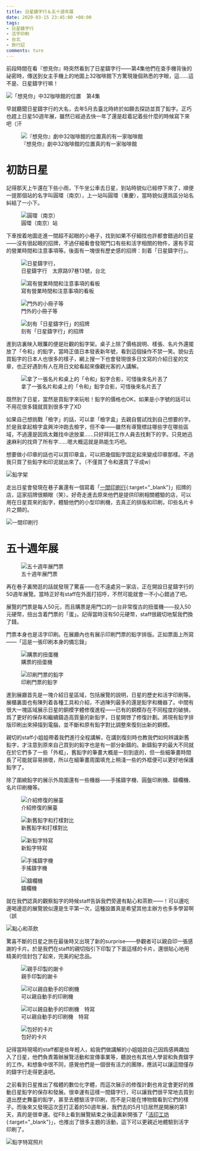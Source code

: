 ```yaml
---
title: 日星鑄字行＆五十週年展
date: 2020-03-15 23:45:00 +08:00
tags:
- 日星鑄字行
- 活字印刷
- 台北
- 旅行記
comments: ture
---
```


前段時間在看『想見你』時突然看到了日星鑄字行——第4集他們在查手機背後的祕密時，傳送到女主手機上的地圖上32咖啡館下方驚現幾個熟悉的字眼，這……這不是、日星鑄字行嘛！

![「想見你」中32咖啡館的位置　第4集](https://yae6tw.bn.files.1drv.com/y4meF_IiK-DVkEOmhBSZXDfSCud-oMQWfoPbmhk8ialZ0zCNDmNL5sUqUTAE_I41TcZ7W_qfGxjIZU4G5Pk6kdOETYwY0n6JiOtMApR9xpPrUnvAa0EVimYIArKdvrUm7gL0DqToqZYe_AGsF7NBhtzIVlTR4VIE9P10uUcDvfOpIP8tIYj-48tA0jQylRn-MFw0gPd03e9mw81hTTi4U4wxg?width=1920&height=1080&cropmode=none)


早就聽聞日星鑄字行的大名，去年5月去臺北時終於如願去探訪並買了鉛字。正巧也趕上日星50週年展，雖然已經過去快一年了還是趁着記着些什麼的時候寫下來吧（汗

<figure>
	<img src="https://tdlxdg.bn.files.1drv.com/y4mbzpnIfWD3lfWB_7HJpjTdJfAD6XpornLnFJmk-otsThTdOBrc6uCaw-7hVTiNrqhNsHpzTdC1ktEF-b2i-NgJp0OnOZIFFU3-YM6k3gk0z664isQySDNOUjFGLOh1zpARjPi2M5YqFV2yAM_P2O_bGK3GggQgnvtKp6g8Ec37NhWJNBOodFqGb60MHBZPLW92PG-lPv5ynZxqu8KL-MV4A?width=577&height=883&cropmode=none"  alt="『想見你』劇中32咖啡館的位置真的有一家咖啡館">
	<figcaption>『想見你』劇中32咖啡館的位置真的有一家咖啡館</figcaption>
</figure>

# 初訪日星

記得那天上午還在下些小雨，下午坐公車去日星，到站時貌似已經停下來了，順便一提那個站的名字叫圓環（南京），上一站叫圓環（重慶），當時貌似還爲區分站名糾結了一小下。

<figure>
	<img src="https://yke6tw.bn.files.1drv.com/y4mQhPTjL6zM_9yZnl1JAu6hk60DUgIbncnpiyiT65L8BPRE11_kjTXne2Wg1Z5Nffkw67scSSRr8QS7dgiORXd9qxojzGHIrF5MTeMbp8nXiScfuHkynMbns5NlnPnuoGo3Fsem2107qRT0KjtR_jPavr3bLWJNzzd4ZJx7STH2KumF3hrzWtzfDKoP78zSg-_h4ZBTU9cu6dcFUPbDWRwgg?width=1178&height=884&cropmode=none"  alt="圓環（南京）">
	<figcaption>圓環（南京）站</figcaption>
</figure>

下車按着地圖走進一間超不起眼的小巷子，找到如果不仔細找也許都會錯過的日星——沒有很起眼的招牌，不過仔細看會發現門口有些和活字相關的物件，還有手寫的營業時間和注意事項等。後面有一塊很有歷史感的招牌：刻着「日星鑄字行」。

<figure>
	<img src="https://z6ezow.bn.files.1drv.com/y4mOc39OruKkprQ4QbNSO_9QgCmH7ngIlBVFHp8EbFPKZP8R9SMZfcMIjf4ElWW31XN7wTajkq5aAGetNmSUugJdkjpLCPfBlG3F1Jxr9tM9_PhezKlE5cCRRjoiPCHclopIBzgmund5hItF6z1IPnXe2Q4BB8z1teW0ZcFRXIkAhXHM3E2e3_k7xhUJoZmqaKbpuJ2Ziae8Z-7GbdppjdylQ?width=1324&height=883&cropmode=none"  alt="日星鑄字行，">
	<figcaption>日星鑄字行　太原路97巷13號，台北</figcaption>
</figure>

<figure>
	<img src="https://bqe6tw.bn.files.1drv.com/y4mTtNMFxqKkfAKi3QbbwXAuZSbiE2uwzXabEiqkxi0EF7H9wMf3UKxZes2YJxxY5vdEQu6wzE3aHoTq6FynlkKYjoIChsz2qRuF1_V9O8lcxqqBAKWTxYI1ZurowHpQUSXqjq5StpPZhShHwVxlMQIo17DM-koX76JU8GW4xl4LGWobVziTH7eSIa7KYMR_LkiwCXEwDFz9_JpnONbeny7pQ?width=1324&height=883&cropmode=none"  alt="寫有營業時間和注意事項的看板">
	<figcaption>寫有營業時間和注意事項的看板</figcaption>
</figure>

<figure>
	<img src="https://b6e6tw.bn.files.1drv.com/y4mViTGw4axegHF-wZDmKomVWky8Nf8lHEPt3hR9EhqFvaKgm6G3pykPSdUuSxXFpWlcNJrkckBjeTfZZec2EmSdBb26iiHJtS0zj4aPmqdRyjOzVNYIZjcx_jaH2jQf9qdfPQi_FjAL1nJLvLeqIHW20ANeP3NO3ZORgXHNvgOwjfXqffCU0sEA3J-fzM4peFX_1Bw5l6MS407Nqt6tfrdNw?width=1324&height=883&cropmode=none"  alt="門外的小冊子等">
	<figcaption>門外的小冊子等</figcaption>
</figure>

<figure>
	<img src="https://zqezow.bn.files.1drv.com/y4mJhdB27TJw61kawBvWzfT9hQN4R8G6FLC6Qrc9tCjXv5Rs6DSabYmcmRz1_depumeFyuGZxT6jg0lry2NnG2QM-mZdkin88yR553NEmRLvyBDpp2GfGIk7yufreEKQaioOmg2gx5eojS58b-jloaW9LCxjPxck758t5m1uOOU6UpoXKnh7B0n_cjrqsSffq-WNgmz-em-QIlZHCqk8sr_Wg?width=1324&height=883&cropmode=none"  alt="刻有「日星鑄字行」的招牌">
	<figcaption>刻有「日星鑄字行」的招牌</figcaption>
</figure>

進到店裏映入眼簾的便是壯觀的鉛字架。桌子上除了價格說明、樣張、名片外還擺放了「令和」的鉛字，當時正值日本發表新年號，看到這個操作不禁一笑。貌似去買鉛字的日本人也很多的樣子，網上搜一下也會發現很多日文寫的介紹日星的文章，也正好遇到有人在用日文給看起來像觀光客的人講解。

<figure>
	<img src="https://zaezow.bn.files.1drv.com/y4mECgc8hqz9Ooq9NgyV2IM8ZaFcwS8Jy4FBeWhFdeSJq9ELeKM08CfbQMeQYSlg1hsxUHfFXR-F0EU9ho7leeiKV0c1vjhupjDz5h7dpv_HOMaALxnNkJFbrMWMDG5ZzTp8XjpigMy6xlCm2A9cw9sSM98qce6kDIGoLZ7lgq6n_jORY0Fm5J2L7-9OuGHsywa9ZkikJ1SQe8NhN6zAUMCuw?width=662&height=883&cropmode=none"  alt="拿了一張名片和桌上的「令和」鉛字合影，可惜後來名片丟了">
	<figcaption>拿了一張名片和桌上的「令和」鉛字合影，可惜後來名片丟了</figcaption>
</figure>

既然到了日星，當然是買鉛字來玩啦！鉛字的價格也OK，如果是小字號的話可以不用花很多錢就買到很多字了XD

如果自己想挑戰「檢字」的話，可以拿「檢字盒」去親自嘗試找到自己想要的字。於是我拿起檢字盒興沖沖跑去檢字，但不幸——雖然有導覽標註哪些字在哪些區域，不過還是因爲太難找中途放棄……只好拜託工作人員去找剩下的字。只見她迅速麻利的找齊了所有字……嗯大概這就是熟能生巧吧。

想要做小印章的話也可以買印章盒，可以把幾個鉛字固定起來變成印章那樣。不過我只買了些鉛字和印泥就出來了。（不僅買了令和還買了平成w）


![鉛字架](https://yqezow.bn.files.1drv.com/y4mawuvO1bdQ6GK7jGyZ5jXiEL0DLEyyI_ln_4ATtGjeEIAtYEoa7M75TjrhLB0-nOLfZ00hHc92NsoMvwG7lhFqpFu0BO377iDvzEaD3RvhbNExBugAFLtwUEeK6jMC5AizsZ5Lvi9risE12-1FsVWxrql4nKn6z1KtCS-pKE9VcOitFC1enjlYO7CxctdgH_c_G_YLK1As8SPQE6yUbK3jg?width=1324&height=883&cropmode=none)

走出日星會發現在巷子裏還有一個寫着「[一間印刷行](https://www.facebook.com/pg/aletterpress.tw/about/){:target="_blank"}」招牌的店，這家招牌很顯眼（笑）。好奇走進去原來他們是提供印刷相關體驗的店，可以用在日星買來的鉛字，體驗他們的小型印刷機，去真正的排版和印刷，印些名片卡片之類的。

![一間印刷行](https://ykezow.bn.files.1drv.com/y4mqcN3ifDM4CvrYOm_twqxYkHWdBFes8DeNZup_xgfFoiw-C6sOyIMP4JoEWrEcA0EyL9I-5xew7mfjmbWKiyQzUSmbz-4dWWVjf4ofvyZ5T-DL8AEEVx7Rc-ubs4dV2j2U1aJOeMF6ZmuNU-UaXG333-H1OrF6unuZkUwGlKjBN-34J6ee_olwxhF04Wg5O49xw_D-zcY8NuFTnWbxWpOmg?width=1324&height=883&cropmode=none)

# 五十週年展

<figure>
	<img src="https://bqc0ga.bn.files.1drv.com/y4mX1EEETcx59DTv2EQq1gJW6FSRvsHtRRq69Alp6VzjC4x_MpphPwHZVnJQb4f97Xu14wiBg_TETv-S1dLTjxZLB9bdLmCO2cUdy7byuRBc4CNunk7IbRvDh3X58ZnD_MqUxUo-vY8pmRj8C-_3yNMQSbB27aJiUytpX81C1vmWnVuwyqffIWnjmOCS-k2uYRZDiquYpaMFYnFppLlG8EMbA?width=1324&height=883&cropmode=none"  alt="五十週年展門票">
	<figcaption>五十週年展門票</figcaption>
</figure>

再在巷子裏閒逛的話就發現了驚喜——在不遠處另一家店，正在開設日星鑄字行的50週年展覽。當時正好有staff在外面打招呼，不然可能就會一不小心錯過了吧。

展覽的門票是每人50元，而且購票是用門口的一台非常復古的扭蛋機——投入50元硬幣，扭出含着門票的「蛋」。記得當時沒有50元硬幣，staff很親切地幫我們換了錢。

門票本身也是活字印刷。在展廳內也有展示印刷門票的鉛字排版。正如票面上所寫——「這是一張印刷本身的備忘錄」

<figure>
	<img src="https://bqezow.bn.files.1drv.com/y4mubga56xMIl4y6IDHJMyPbF0ZtH8Hsd_YBK5LQ9ICNHxV1vSaGeZ7vOnihpwUDTKN4YUwZ3pMaOA5tdUY8zpm47JV7sr4Hgr5IhXAyYi5_I8LpOMUt8p2LBVgy-HrwpEJ6Vp0M9yKfsvMvLesvoBZ8hNsxoOtX8rHszhCuUd8hPIK4CiaaeZInci2BM8hUikH4Tp06ZT4gHIBkJ1w-CwiKQ?width=1324&height=883&cropmode=none"  alt="購票的扭蛋機">
	<figcaption>購票的扭蛋機</figcaption>
</figure>

<figure>
	<img src="https://udlxdg.bn.files.1drv.com/y4mwE6berc1sHXnUrx39KQD_gLkXUduiaYkFocRdU1qhoQ7BsvFxlb9kyra_qeBlSUrlUuJD0pGpgq6acAIwVaqoSL9Sy2sevOV4CLA7VzTnXWCf-mp5RYT7fZiTvvOBcE-jAy2dwVkLtbfjugnVew5V137QUmorX415j70LQsyIWU3ZtTmRPH0qTJICQUsvFHnRp4cBuFqGqlb03lhT_-91A?width=1324&height=883&cropmode=none"  alt="印刷門票的鉛字">
	<figcaption>印刷門票的鉛字</figcaption>
</figure>

進到展廳首先是一塊介紹日星區域，包括展覽的說明，日星的歷史和活字印刷等。展櫃裏面也有陳列着各種工具和介紹，不過陳列最多的還是鉛字和機器了。中間有很大一塊區域展示日星的銅模字體修復進程——已有的銅模存在不同程度的破損，爲了更好的保存和繼續鑄造高質量的新鉛字，日星開啓了修復計劃。將現有鉛字排版印刷出來掃描到電腦，並不斷和原有鉛字對比調整來復刻出新的銅模。

親切的staff小姐姐帶着我們進行全程講解，在講到復刻時也教我們如何辨識新舊鉛字，才注意到原來自己買到的鉛字也是有一部分新鑄的。新鑄鉛字的最大不同就在於它們多了一些「外框」，舊鉛字的筆畫大概是一刻到底的，但一些細筆畫時間長了可能就容易損壞，所以在細筆畫周圍填充上稍淺一些的外框便可以更好地保護鉛字了。

除了圍繞鉛字的展示外周圍還有一些機器——手搖鑄字機、圓盤印刷機、鑄欄機、名片印刷機等。

<figure>
	<img src="https://zqe6tw.bn.files.1drv.com/y4mLswuV_VoabRK3T-6MCiNCBiVWs9ueueb4dGbq6m8slqS7sAmYPDUKB5o2NrsK5CgL4C_mij7ert6kshyDjUM8EJ15wD1IOrjFV5xoW0q3gGprHCxP79W_uTj_D_ZOKe45Oj1CsL05lvRXVgksvHOtjT0fLZhATK3EE9_xkswj3vZGLtaUxHUGvLLrQsSK4ZYDDYyYsnMOi_aG0xxWleSqQ?width=1324&height=883&cropmode=none"  alt="介紹修復的展臺">
	<figcaption>介紹修復的展臺</figcaption>
</figure>

<figure>
	<img src="https://yac0ga.bn.files.1drv.com/y4mXKjanv1zI3dSpTTHW4XoFq0rH-6ju1A2EUTwf_ASjEKUXUaUvCFqKCdfPpLZH44hNO11qx9-D8rVCa0kwhIFcb5al7Z_-DFdbPQE2N31tFXqSqsjrd8C2L3aoZU_nJVvMCKK4VtykhX-hgugKIxRhdhFrNAlQp88tixBm1V2Tl0M64OA5iitQuKHmG8gqzSrQZHkGiLJ-mt0Gfw7yUIqYA?width=1324&height=883&cropmode=none"  alt="新舊鉛字和打樣對比">
	<figcaption>新舊鉛字和打樣對比</figcaption>
</figure>

<figure>
	<img src="https://yqc0ga.bn.files.1drv.com/y4mZl-y7ydl0JHYcKWEwZKtOaZDwAsTMDK53fuZG_8Jc0SlV4UZKfVaKyiExENZmWYisxqLZi2-gBnKDnAY0d4sTHpjBFHlz7bfLkAZDbw-j2Fure_vRqZadgAkGW1vn0-4dSH6F-ObgVT5r91vjTBtBKHfqZOb-NLaqxZ_4hIevTaEdVKdaMVCY3kUn4YEwcUNVP4ptMDMBHpLdfORzBTPXg?width=1324&height=883&cropmode=none"  alt="新鉛字特寫">
	<figcaption>新鉛字特寫</figcaption>
</figure>

<figure>
	<img src="https://utlxdg.bn.files.1drv.com/y4mkecGPZ7Ir3tkI1lEqhrv7hN-nBzxe68HNBg9qKbAf7mNs8z3r7MFcFZbXw4MkfjSadpTXdnqatoi4BysSx0h4nHWfAsGDq8D3WoTBO3MCqtpb89dNSBHFFXXZTDrNrgYOPwCK5Z0P1bC7bOjoCJMtYXvBdh4SqZAvDZNAfCq-nBZanO8Ge3YqcQ7wXtlud71sn7P-GZqFO4tX8eKL-3h3Q?width=1324&height=883&cropmode=none"  alt="手搖鑄字機">
	<figcaption>手搖鑄字機</figcaption>
</figure>

<figure>
	<img src="https://unlxdg.bn.files.1drv.com/y4maEFWK9lY8jS3gWuHQspOqHpT2x5ynLSxUWEqqh_SIc-r81uZr5loMhLDru9XHAvku3d1uoLR7gdHZD9oPF2QlD8rHqU3QPVGaIDLK6WIbtzgmcwnFbckzrjr33-7MVb_gO7b21z_BIpz5m3zv3p6Wta6VcdF1hS6QSyO5hMnX4sjX3RWr4a414tngoSuO292QLIkKxcw1pN0wsz1rLsBBQ?width=1324&height=883&cropmode=none"  alt="鑄欄機">
	<figcaption>鑄欄機</figcaption>
</figure>

就在我們認真的觀察鉛字的時候staff告訴我們旁邊有點心和茶飲——！可以邊吃邊喝邊逛的展覽貌似還是生平第一次，這種設置真是希望其他主辦方也多多學習啊（誤

![點心和茶飲](https://zqc0ga.bn.files.1drv.com/y4mJxmQYlJYoLE1ma0-AyZuLGheTL1tEB1ZE0FLyBWXavlitf9n0EGiSZ8tt0PTmJQv--XVqsz3KohYUJqykQKsxo3fRiKG7ZWyIGhO4HXSA2GfrhyZzMaVaMo40Ng444zxeWI4LVbCBvPX1ZOZtS3sCS2JR2S12RmY1tx62tIR_y82Gymfl_obnNVULl2AwnUs72lDijfZTNOoqGNA9Lu6lA?width=1324&height=883&cropmode=none)

驚喜不斷的日星之旅在最後時又出現了新的surprise——參觀者可以親自印一張感謝的卡片。於是我們在staff的親切指引下印製了下面這樣的卡片，還很貼心地用精美的信封包了起來，完美的紀念品。

<figure>
	<img src="https://zae6tw.bn.files.1drv.com/y4maifCAu1rJ20zQWMKAaFEfjsV-RGDNbkeissGhAIjim08GIjdaWs7qP79rVZZmzagJrvBndzUDIIhZ0PdoEwmhhLj8-dMDxLrlwx0-04GelfWlscHEhO9c4tIxXeVPHin5YjuAS3YYNAwFIHbP0ue0CNdSwZbTLEnyIh9T5wUG9WQoZmtWX4zUOsqh_PHaGQCfEXIG8YMOmQKwK5b3vOmOA?width=1324&height=883&cropmode=none"  alt="親手印製的謝卡">
	<figcaption>親手印製的謝卡</figcaption>
</figure>

<figure>
	<img src="https://yqe6tw.bn.files.1drv.com/y4muHP0NLZnFFfa73Y4bdA5EPj89mtg13om-zVV4YGpIsot2iMtjZ935glt_-z5My4uZYi2TRmLZKiI3NaJQ_bweFtHGXxUYrIBDQLtLkrmZSUqrD_Wr-M-sX7kaWdDCm9flwidxGn0ED04cr1mRQUniweruw4S7tJDQ6PzXFcPdoU8cOWW311EdgqTz2fQRoKueFUeELOQynxnNDYsfIPjKw?width=1324&height=883&cropmode=none"  alt="可以親自動手的印刷機">
	<figcaption>可以親自動手的印刷機</figcaption>
</figure>

<figure>
	<img src="https://y6e6tw.bn.files.1drv.com/y4mMfp-09CuWDCa9_vfsNcDReXn-b5q9WbAqUQZRCydjEtPmKXRxbTcJTcDvqgbRHl9h6FGHirZWJtZHVJG8fk9VCMpGlhNsAGOqFAeh8t_RTq9Hp-D3K3Y-QiHwcwf_Ozg-kmONGMil90Ne7o3qmu_vqAKTQIJOukf5dRXJHbGl86Ihn5kaW6AfCXvIblvAkPTNnVfcI0o2oF78XJ-Tl8sng?width=1324&height=883&cropmode=none"  alt="可以親自動手的印刷機　特寫">
	<figcaption>可以親自動手的印刷機　特寫</figcaption>
</figure>

<figure>
	<img src="https://t9lxdg.bn.files.1drv.com/y4mxrwh6ffUf87bpGpOlhKf1sGDB-eAGfhAIKSQEK3WpSBz2Opvu9gO3ix2-g3MTjBdKX8hNDSmFOyuDWba3aYGD_H6xr_uPKH9mZnkXSwuMBIwZShvivNo35nvQroghd8isjLBJxX_sYi_TN6zH1F9uRaFdXbov9GT0ASOaqaliPar3Ky1UlgQ0X_xW1sd9fCBOG3SBuiKHpns79-EEa__nw?width=1324&height=883&cropmode=none"  alt="包好的卡片">
	<figcaption>包好的卡片</figcaption>
</figure>

記得當時現場的staff都是些年輕人，給我們做講解的小姐姐說自己因爲感興趣加入了日星，他們負責籌辦展覽活動和宣傳事業等，聽說也有其他人學習和負責鑄字的工作。和想象中很不同，感覺他們是一個很有活力的團隊，應該可以讓這間僅存的鑄字行走得更遠吧。

之前看到日星推出了楷體的數位化字體，而這次展示的修復計劃也肯定會更好的推動日星鉛字的保存和發展。很幸運有這樣一間鑄字行，可以讓我們很平常地去買到退出歷史舞臺的鉛字，甚至去體驗活字印刷，而不是只能在博物館看到它們的樣子。而後來又發現這次歪打正着的50週年展，我們去的5月1日居然是開展的第1天，真的是很幸運。從FB上看到展覽結束之後這裏新開張了「[活印工坊](https://www.facebook.com/mtletterpress/){:target="_blank"}」，也推出了很多主題的活動，這下可以更親近地體驗到活字印刷了。

![鉛字特寫照片](https://b6c0ga.bn.files.1drv.com/y4mVfrB7FowuKqlYEJjEaHfbLvf4ZygoSJGV2fxeUt-ecZA0bCm09627LotIHU-JBE5-guZyLOXPrrjnL0BiX3Yrx72kJOEz4ufs-5-h2EFu09qp06yCfc1e_XM5e6Yk2SiaU-0iecRvQ_cBUCTihcxKY6dFkhaHPYastF8vnjx1edURSW8r4LD_KR6gd8jJfOe9etkO3RJaEsopIkV0kJuDQ?width=1324&height=883&cropmode=none)
